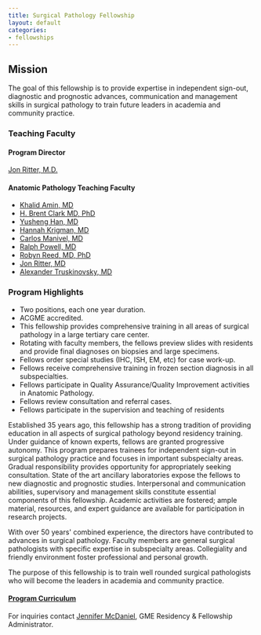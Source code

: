 ```yaml
---
title: Surgical Pathology Fellowship 
layout: default
categories:
- fellowships
---
```

## Mission

The goal of this fellowship is to provide expertise in independent sign-out,
diagnostic and prognostic advances, communication and management skills in
surgical pathology to train future leaders in academia and community practice.

### Teaching Faculty

#### Program Director

[Jon Ritter, M.D.](http://pathology.umn.edu/about/faculty/ritter/)

#### Anatomic Pathology Teaching Faculty

  * [Khalid Amin, MD](http://pathology.umn.edu/about/faculty/khalidamin/)
  * [H. Brent Clark MD, PhD](http://pathology.umn.edu/about/faculty/clark/)
  * [Yusheng Han, MD](http://pathology.umn.edu/about/faculty/yushenghan/)
  * [Hannah Krigman, MD](http://pathology.umn.edu/about/faculty/krigman/)
  * [Carlos Manivel, MD](http://pathology.umn.edu/about/faculty/manivel/)
  * [Ralph Powell, MD](http://pathology.umn.edu/about/faculty/powell/)
  * [Robyn Reed, MD, PhD](http://pathology.umn.edu/about/faculty/reed/)
  * [Jon Ritter, MD](http://pathology.umn.edu/about/faculty/ritter/)
  * [Alexander Truskinovsky, MD](http://pathology.umn.edu/about/faculty/truskinovsky/)

### Program Highlights

  * Two positions, each one year duration.
  * ACGME accredited.
  * This fellowship provides comprehensive training in all areas of surgical pathology in a large tertiary care center.
  * Rotating with faculty members, the fellows preview slides with residents and provide final diagnoses on biopsies and large specimens.
  * Fellows order special studies (IHC, ISH, EM, etc) for case work-up.
  * Fellows receive comprehensive training in frozen section diagnosis in all subspecialties.
  * Fellows participate in Quality Assurance/Quality Improvement activities in Anatomic Pathology.
  * Fellows review consultation and referral cases.
  * Fellows participate in the supervision and teaching of residents

Established 35 years ago, this fellowship has a strong tradition of providing
education in all aspects of surgical pathology beyond residency training.
Under guidance of known experts, fellows are granted progressive autonomy.
This program prepares trainees for independent sign-out in surgical pathology
practice and focuses in important subspecialty areas. Gradual responsibility
provides opportunity for appropriately seeking consultation. State of the art
ancillary laboratories expose the fellows to new diagnostic and prognostic
studies. Interpersonal and communication abilities, supervisory and management
skills constitute essential components of this fellowship. Academic activities
are fostered; ample material, resources, and expert guidance are available for
participation in research projects.

With over 50 years' combined experience, the directors have contributed to
advances in surgical pathology. Faculty members are general surgical
pathologists with specific expertise in subspecialty areas. Collegiality and
friendly environment foster professional and personal growth.

The purpose of this fellowship is to train well rounded surgical pathologists
who will become the leaders in academia and community practice.

#### [Program Curriculum]({{site.baseurl}}/files/prospective_fellows/surg_path/UMN_LMP_Surgical_Pathology_Fellowship_Curriculum.pdf)

For inquiries contact [Jennifer McDaniel](../applying/), GME Residency &
Fellowship Administrator.


